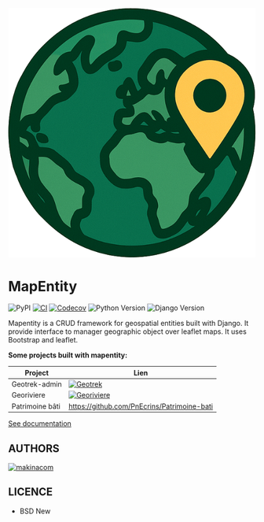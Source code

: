 ![logo-header.png](mapentity/static/images/logo-header.png)
# MapEntity

![PyPI](https://img.shields.io/pypi/v/mapentity.svg)
[![CI](https://github.com/makinacorpus/django-mapentity/actions/workflows/python-ci.yml/badge.svg)](https://github.com/makinacorpus/django-mapentity/actions/workflows/python-ci.yml)
[![Codecov](https://codecov.io/gh/makinacorpus/django-mapentity/branch/master/graph/badge.svg?token=lFNYhcVjuz)](https://codecov.io/gh/makinacorpus/django-mapentity)
![Python Version](https://img.shields.io/badge/python-%3E%3D%203.9-blue.svg)
![Django Version](https://img.shields.io/badge/django-%3E%3D%204.2-green.svg)


Mapentity is a CRUD framework for geospatial entities built with Django. It provide interface to manager geographic object over leaflet maps.
It uses Bootstrap and leaflet.


**Some projects built with mapentity:**


  | Project         | Lien                                                                                                                                                  |
  |-----------------|-------------------------------------------------------------------------------------------------------------------------------------------------------|
  | Geotrek-admin   | <a href="https://github.com/Georiviere/Georiviere-admin"><img src="https://geotrek.fr/assets/img/logo.svg" alt="Geotrek" width="80" height="80"/></a> |
  | Georiviere      | <a href="https://github.com/Georiviere/Georiviere-admin"><img src="https://github.com/Georiviere.png" alt="Georiviere" width="80" height="80"/></a>   |
  | Patrimoine bâti | https://github.com/PnEcrins/Patrimoine-bati                                                                                                           |

[See documentation](http://django-mapentity.readthedocs.org/)

## AUTHORS

[![makinacom](https://github.com/makinacorpus.png)](https://www.makina-corpus.com)

## LICENCE

- BSD New
